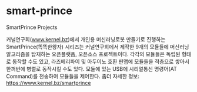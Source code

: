 # smart-prince
SmartPrince Projects

커널연구회(www.kernel.bz)에서 개인용 머신러닝로봇 만들기로 진행하는 SmartPrince(똑똑한왕자) 시리즈는 커널연구회에서 제작한 9개의 모듈들에 머신러닝 알고리즘을 탑재하는 오픈플랫폼, 오픈소스 프로젝트이다.  각각의 모듈들은 독립된 형태로 동작할 수도 있고,  라즈베리파이 및 아두이노 호환 핀맵에 모듈들을 적층으로 쌓아서 한꺼번에 병렬로 동작시킬 수도 있다.  모듈에 있는 USB에 시리얼통신 명령어(AT Command)를 전송하여 모듈들을 제어한다.
좀더 자세한 정보: https://www.kernel.bz/smartprince
